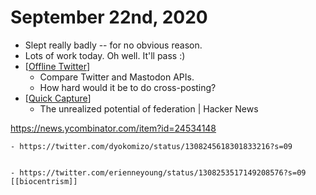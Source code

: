 # September 22nd, 2020
- Slept really badly -- for no obvious reason.
- Lots of work today. Oh well. It'll pass :)
- [[Offline Twitter]]
    - Compare Twitter and Mastodon APIs.
    - How hard would it be to do cross-posting?
- [[Quick Capture]]
    - The unrealized potential of federation | Hacker News

https://news.ycombinator.com/item?id=24534148


    - https://twitter.com/dyokomizo/status/1308245618301833216?s=09


    - https://twitter.com/erienneyoung/status/1308253517149208576?s=09 [[biocentrism]]



[//begin]: # "Autogenerated link references for markdown compatibility"
[Offline Twitter]: ../offline-twitter.md "Offline Twitter"
[Quick Capture]: ../quick-capture.md "Quick Capture"
[//end]: # "Autogenerated link references"